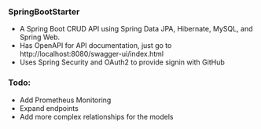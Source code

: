 ### SpringBootStarter
- A Spring Boot CRUD API using Spring Data JPA, Hibernate, MySQL, and Spring Web.
- Has OpenAPI for API documentation, just go to http://localhost:8080/swagger-ui/index.html
- Uses Spring Security and OAuth2 to provide signin with GitHub
### Todo:
- Add Prometheus Monitoring
- Expand endpoints
- Add more complex relationships for the models
